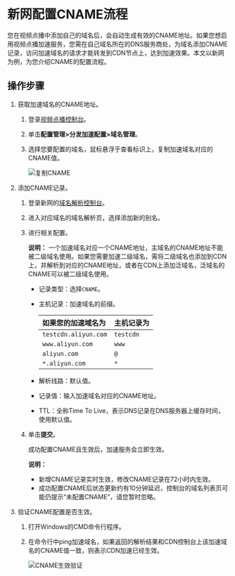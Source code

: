 # 新网配置CNAME流程

您在视频点播中添加自己的域名后，会自动生成有效的CNAME地址。如果您想启用视频点播加速服务，您需在自己域名所在的DNS服务商处，为域名添加CNAME记录，访问加速域名的请求才能转发到CDN节点上，达到加速效果。本文以新网为例，为您介绍CNAME的配置流程。

## 操作步骤

1.  获取加速域名的CNAME地址。

    1.  登录[视频点播控制台](https://vod.console.aliyun.com/)。

    2.  单击**配置管理\>分发加速配置\>域名管理**。

    3.  选择您要配置的域名，鼠标悬浮于查看标识上，复制加速域名对应的CNAME值。

        ![复制CNAME](https://static-aliyun-doc.oss-accelerate.aliyuncs.com/assets/img/zh-CN/2767006061/p182210.png)

2.  添加CNAME记录。

    1.  登录新网的[域名解析控制台](https://console.xinnet.com/hy/index.html#/account)。

    2.  进入对应域名的域名解析页，选择添加新的别名。

    3.  进行相关配置。

        **说明：** 一个加速域名对应一个CNAME地址，主域名的CNAME地址不能被二级域名使用。如果您需要加速二级域名，需将二级域名也添加到CDN上，并解析到对应的CNAME地址，或者在CDN上添加泛域名，泛域名的CNAME可以被二级域名使用。

        -   记录类型：选择`CNAME`。
        -   主机记录：加速域名的前缀。

            |如果您的加速域名为|主机记录为|
            |:--------|:----|
            |`testcdn.aliyun.com`|`testcdn`|
            |`www.aliyun.com`|`www`|
            |`aliyun.com`|`@`|
            |`*.aliyun.com`|`*`|

        -   解析线路：默认值。
        -   记录值：输入加速域名对应的CNAME地址。
        -   TTL：全称Time To Live，表示DNS记录在DNS服务器上缓存时间，使用默认值。
    4.  单击**提交**。

        成功配置CNAME且生效后，加速服务会立即生效。

        **说明：**

        -   新增CNAME记录实时生效，修改CNAME记录在72小时内生效。
        -   成功配置CNAME后状态更新约有10分钟延迟，控制台的域名列表页可能仍提示“未配置CNAME”，请您暂时忽略。
3.  验证CNAME配置是否生效。

    1.  打开Windows的CMD命令行程序。

    2.  在命令行中ping加速域名，如果返回的解析结果和CDN控制台上该加速域名的CNAME值一致，则表示CDN加速已经生效。

        ![CNAME生效验证](https://static-aliyun-doc.oss-accelerate.aliyuncs.com/assets/img/zh-CN/9618134161/p66693.png)


